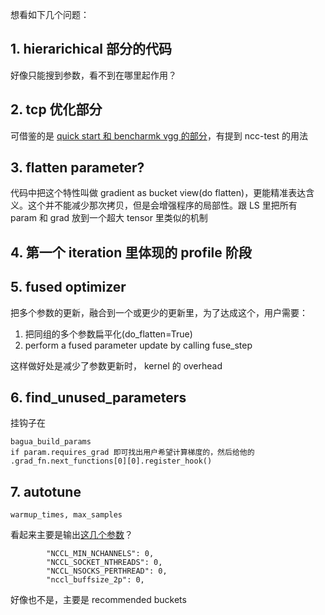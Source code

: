 想看如下几个问题：

## 1. hierarichical 部分的代码
好像只能搜到参数，看不到在哪里起作用？

## 2. tcp 优化部分

可借鉴的是  [quick start 和 bencharmk vgg 的部分](https://github.com/BaguaSys/bagua/blob/471daa11fc6547045986c87199bf3083d1e5d746/rust/bagua-net/README.md?plain=1#L11)，有提到 ncc-test 的用法

## 3. flatten parameter?
代码中把这个特性叫做 gradient as bucket view(do flatten)，更能精准表达含义。这个并不能减少那次拷贝，但是会增强程序的局部性。跟 LS 里把所有 param 和 grad 放到一个超大 tensor 里类似的机制

## 4. 第一个 iteration 里体现的 profile 阶段

## 5. fused optimizer
把多个参数的更新，融合到一个或更少的更新里，为了达成这个，用户需要：

1. 把同组的多个参数扁平化(do_flatten=True)
2. perform a fused parameter update by calling fuse_step

这样做好处是减少了参数更新时， kernel 的 overhead

## 6. find_unused_parameters

挂钩子在
```
bagua_build_params
if param.requires_grad 即可找出用户希望计算梯度的，然后给他的 .grad_fn.next_functions[0][0].register_hook()

```
## 7. autotune
```
warmup_times, max_samples
```
看起来主要是输出[这几个参数](https://github.com/BaguaSys/bagua/blob/471daa11fc6547045986c87199bf3083d1e5d746/bagua/service/autotune_system.py#L92)？

```
        "NCCL_MIN_NCHANNELS": 0,
        "NCCL_SOCKET_NTHREADS": 0,
        "NCCL_NSOCKS_PERTHREAD": 0,
        "nccl_buffsize_2p": 0,
```

好像也不是，主要是 recommended buckets
